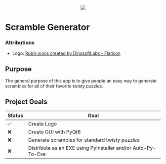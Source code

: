 <p align="center"> <img src="/images/logo-512x512.ico" /> </p>

# Scramble Generator

### Attributions

- Logo: <a href="https://www.flaticon.com/free-icons/rubik" title="Rubik icons">Rubik icons created by DinosoftLabs - Flaticon</a>

## Purpose

The general purpose of this app is to give people an easy way to generate scrambles for all of their favorite twisty puzzles.

## Project Goals

| Status             | Goal                                                         |
| ------------------ | ------------------------------------------------------------ |
| :white_check_mark: | Create Logo                                                  |
| :x:                | Create GUI with PyQt6                                        |
| :x:                | Generate scrambles for standard twisty puzzles               |
| :x:                | Distribute as an EXE using PyInstaller and/or Auto-Py-To-Exe |

